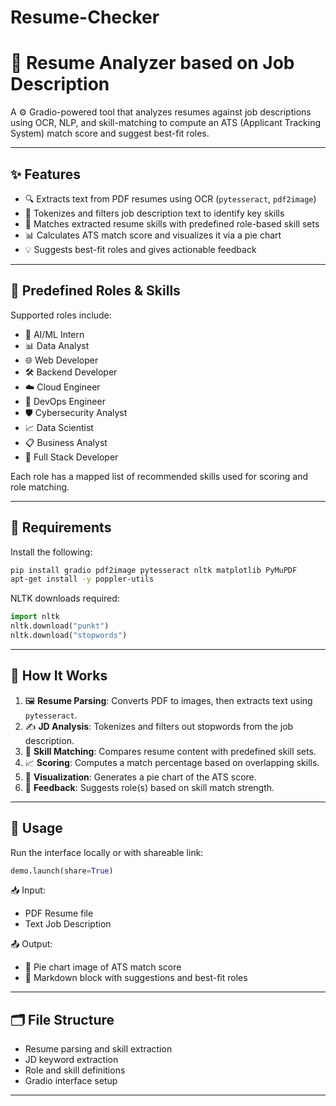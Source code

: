 # Resume-Checker
# 📄 Resume Analyzer based on Job Description

A ⚙️ Gradio-powered tool that analyzes resumes against job descriptions using OCR, NLP, and skill-matching to compute an ATS (Applicant Tracking System) match score and suggest best-fit roles.

---

## ✨ Features

- 🔍 Extracts text from PDF resumes using OCR (`pytesseract`, `pdf2image`)
- 🧠 Tokenizes and filters job description text to identify key skills
- 🧰 Matches extracted resume skills with predefined role-based skill sets
- 📊 Calculates ATS match score and visualizes it via a pie chart
- 💡 Suggests best-fit roles and gives actionable feedback

---

## 💼 Predefined Roles & Skills

Supported roles include:
- 🤖 AI/ML Intern  
- 📊 Data Analyst  
- 🌐 Web Developer  
- 🛠️ Backend Developer  
- ☁️ Cloud Engineer  
- 🔧 DevOps Engineer  
- 🛡️ Cybersecurity Analyst  
- 📈 Data Scientist  
- 📋 Business Analyst  
- 🧩 Full Stack Developer  

Each role has a mapped list of recommended skills used for scoring and role matching.

---

## 🧾 Requirements

Install the following:

```bash
pip install gradio pdf2image pytesseract nltk matplotlib PyMuPDF
apt-get install -y poppler-utils
```

NLTK downloads required:

```python
import nltk
nltk.download("punkt")
nltk.download("stopwords")
```

---

## 🧠 How It Works

1. 🖼️ **Resume Parsing**: Converts PDF to images, then extracts text using `pytesseract`.
2. ✍️ **JD Analysis**: Tokenizes and filters out stopwords from the job description.
3. 🧮 **Skill Matching**: Compares resume content with predefined skill sets.
4. 📈 **Scoring**: Computes a match percentage based on overlapping skills.
5. 🥧 **Visualization**: Generates a pie chart of the ATS score.
6. 📌 **Feedback**: Suggests role(s) based on skill match strength.

---

## 🚀 Usage

Run the interface locally or with shareable link:

```python
demo.launch(share=True)
```

📥 Input:
- PDF Resume file
- Text Job Description

📤 Output:
- 🥧 Pie chart image of ATS match score
- 📝 Markdown block with suggestions and best-fit roles

---

## 🗂️ File Structure

- Resume parsing and skill extraction
- JD keyword extraction
- Role and skill definitions
- Gradio interface setup

---
